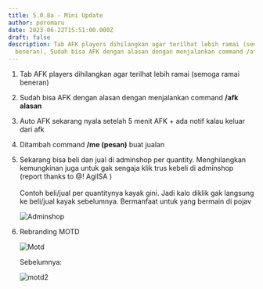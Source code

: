 ```yaml
---
title: 5.0.8a - Mini Update
author: poromaru
date: 2023-06-22T15:51:00.000Z
draft: false
description: Tab AFK players dihilangkan agar terilhat lebih ramai (semoga ramai
  beneran), Sudah bisa AFK dengan alasan dengan menjalankan command /afk alasan
---
```

1. Tab AFK players dihilangkan agar terilhat lebih ramai (semoga ramai beneran)
2. Sudah bisa AFK dengan alasan dengan menjalankan command **/afk alasan**
3. Auto AFK sekarang nyala setelah 5 menit AFK + ada notif kalau keluar dari afk
4. Ditambah command **/me (pesan)** buat jualan
5. Sekarang bisa beli dan jual di adminshop per quantity. Menghilangkan kemungkinan juga untuk gak sengaja klik trus kebeli di adminshop (report thanks to @! AgilSA )\
   \
   Contoh beli/jual per quantitynya kayak gini. Jadi kalo diklik gak langsung ke beli/jual kayak sebelumnya. Bermanfaat untuk yang bermain di pojav

   ![Adminshop](/img/uploads/5-0-8-mini-update.png "Adminshop")
6. Rebranding MOTD

   ![Motd](/img/uploads/motd.png "Motd")

   Sebelumnya:

   ![motd2](/img/uploads/motd2.png "motd2")